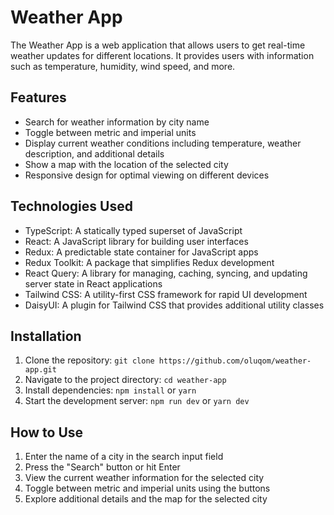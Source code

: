 # Weather App

The Weather App is a web application that allows users to get real-time weather updates for different locations. It provides users with information such as temperature, humidity, wind speed, and more.

## Features

- Search for weather information by city name
- Toggle between metric and imperial units
- Display current weather conditions including temperature, weather description, and additional details
- Show a map with the location of the selected city
- Responsive design for optimal viewing on different devices

## Technologies Used

- TypeScript: A statically typed superset of JavaScript
- React: A JavaScript library for building user interfaces
- Redux: A predictable state container for JavaScript apps
- Redux Toolkit: A package that simplifies Redux development
- React Query: A library for managing, caching, syncing, and updating server state in React applications
- Tailwind CSS: A utility-first CSS framework for rapid UI development
- DaisyUI: A plugin for Tailwind CSS that provides additional utility classes

## Installation

1. Clone the repository: `git clone https://github.com/oluqom/weather-app.git`
2. Navigate to the project directory: `cd weather-app`
3. Install dependencies: `npm install` or `yarn`
4. Start the development server: `npm run dev` or `yarn dev`

## How to Use

1. Enter the name of a city in the search input field
2. Press the "Search" button or hit Enter
3. View the current weather information for the selected city
4. Toggle between metric and imperial units using the buttons
5. Explore additional details and the map for the selected city
